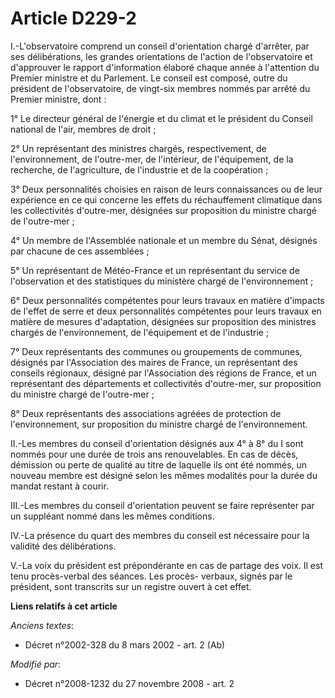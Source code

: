 # Article D229-2

I.-L'observatoire comprend un conseil d'orientation chargé d'arrêter, par ses délibérations, les grandes orientations de
l'action de l'observatoire et d'approuver le rapport d'information élaboré chaque année à l'attention du Premier ministre et
du Parlement. Le conseil est composé, outre du président de l'observatoire, de vingt-six membres nommés par arrêté du Premier
ministre, dont : 

1° Le directeur général de l'énergie et du climat et le président du Conseil national de l'air, membres de droit ; 

2° Un représentant des ministres chargés, respectivement, de l'environnement, de l'outre-mer, de l'intérieur, de
l'équipement, de la recherche, de l'agriculture, de l'industrie et de la coopération ; 

3° Deux personnalités choisies en raison de leurs connaissances ou de leur expérience en ce qui concerne les effets du
réchauffement climatique dans les collectivités d'outre-mer, désignées sur proposition du ministre chargé de l'outre-mer ; 

4° Un membre de l'Assemblée nationale et un membre du Sénat, désignés par chacune de ces assemblées ; 

5° Un représentant de Météo-France et un représentant        du service de l'observation et des statistiques du ministère
chargé de l'environnement ; 

6° Deux personnalités compétentes pour leurs travaux en matière d'impacts de l'effet de serre et deux personnalités
compétentes pour leurs travaux en matière de mesures d'adaptation, désignées sur proposition des ministres chargés de
l'environnement, de l'équipement et de l'industrie ; 

7° Deux représentants des communes ou groupements de communes, désignés par l'Association des maires de France, un
représentant des conseils régionaux, désigné par l'Association des régions de France, et un représentant des départements et
collectivités d'outre-mer, sur proposition du ministre chargé de l'outre-mer ; 

8° Deux représentants des associations agréées de protection de l'environnement, sur proposition du ministre chargé de
l'environnement. 

II.-Les membres du conseil d'orientation désignés aux 4° à 8° du I sont nommés pour une durée de trois ans renouvelables. En
cas de décès, démission ou perte de qualité au titre de laquelle ils ont été nommés, un nouveau membre est désigné selon les
mêmes modalités pour la durée du mandat restant à courir. 

III.-Les membres du conseil d'orientation peuvent se faire représenter par un suppléant nommé dans les mêmes conditions. 

IV.-La présence du quart des membres du conseil est nécessaire pour la validité des délibérations.

V.-La voix du président est prépondérante en cas de partage des voix. Il est tenu procès-verbal des séances. Les procès-
verbaux, signés par le président, sont transcrits sur un registre ouvert à cet effet.

**Liens relatifs à cet article**

_Anciens textes_:

  - Décret n°2002-328 du 8 mars 2002 - art. 2 (Ab)

_Modifié par_:

  - Décret n°2008-1232 du 27 novembre 2008 - art. 2
